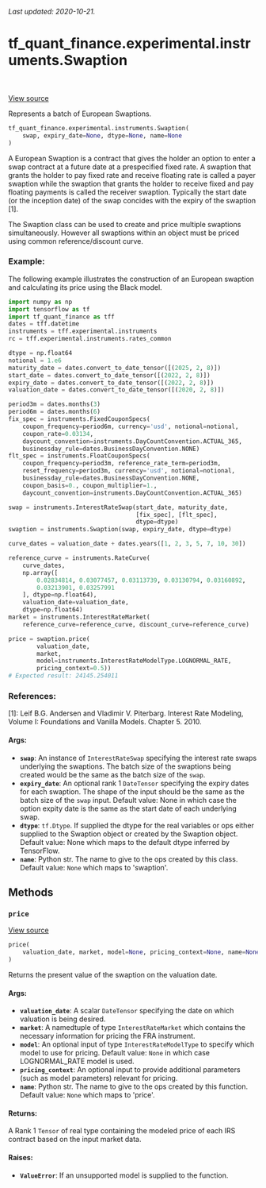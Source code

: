 <!--
This file is generated by a tool. Do not edit directly.
For open-source contributions the docs will be updated automatically.
-->

*Last updated: 2020-10-21.*

<div itemscope itemtype="http://developers.google.com/ReferenceObject">
<meta itemprop="name" content="tf_quant_finance.experimental.instruments.Swaption" />
<meta itemprop="path" content="Stable" />
<meta itemprop="property" content="__init__"/>
<meta itemprop="property" content="price"/>
</div>

# tf_quant_finance.experimental.instruments.Swaption

<!-- Insert buttons and diff -->

<table class="tfo-notebook-buttons tfo-api" align="left">
</table>

<a target="_blank" href="https://github.com/google/tf-quant-finance/blob/master/tf_quant_finance/experimental/instruments/swaption.py">View source</a>



Represents a batch of European Swaptions.

```python
tf_quant_finance.experimental.instruments.Swaption(
    swap, expiry_date=None, dtype=None, name=None
)
```



<!-- Placeholder for "Used in" -->

A European Swaption is a contract that gives the holder an option to enter a
swap contract at a future date at a prespecified fixed rate. A swaption that
grants the holder to pay fixed rate and receive floating rate is called a
payer swaption while the swaption that grants the holder to receive fixed and
pay floating payments is called the receiver swaption. Typically the start
date (or the inception date) of the swap concides with the expiry of the
swaption [1].

The Swaption class can be used to create and price multiple swaptions
simultaneously. However all swaptions within an object must be priced using
common reference/discount curve.

### Example:
The following example illustrates the construction of an European swaption
and calculating its price using the Black model.

```python
import numpy as np
import tensorflow as tf
import tf_quant_finance as tff
dates = tff.datetime
instruments = tff.experimental.instruments
rc = tff.experimental.instruments.rates_common

dtype = np.float64
notional = 1.e6
maturity_date = dates.convert_to_date_tensor([(2025, 2, 8)])
start_date = dates.convert_to_date_tensor([(2022, 2, 8)])
expiry_date = dates.convert_to_date_tensor([(2022, 2, 8)])
valuation_date = dates.convert_to_date_tensor([(2020, 2, 8)])

period3m = dates.months(3)
period6m = dates.months(6)
fix_spec = instruments.FixedCouponSpecs(
    coupon_frequency=period6m, currency='usd', notional=notional,
    coupon_rate=0.03134,
    daycount_convention=instruments.DayCountConvention.ACTUAL_365,
    businessday_rule=dates.BusinessDayConvention.NONE)
flt_spec = instruments.FloatCouponSpecs(
    coupon_frequency=period3m, reference_rate_term=period3m,
    reset_frequency=period3m, currency='usd', notional=notional,
    businessday_rule=dates.BusinessDayConvention.NONE,
    coupon_basis=0., coupon_multiplier=1.,
    daycount_convention=instruments.DayCountConvention.ACTUAL_365)

swap = instruments.InterestRateSwap(start_date, maturity_date,
                                    [fix_spec], [flt_spec],
                                    dtype=dtype)
swaption = instruments.Swaption(swap, expiry_date, dtype=dtype)

curve_dates = valuation_date + dates.years([1, 2, 3, 5, 7, 10, 30])

reference_curve = instruments.RateCurve(
    curve_dates,
    np.array([
        0.02834814, 0.03077457, 0.03113739, 0.03130794, 0.03160892,
        0.03213901, 0.03257991
    ], dtype=np.float64),
    valuation_date=valuation_date,
    dtype=np.float64)
market = instruments.InterestRateMarket(
    reference_curve=reference_curve, discount_curve=reference_curve)

price = swaption.price(
        valuation_date,
        market,
        model=instruments.InterestRateModelType.LOGNORMAL_RATE,
        pricing_context=0.5))
# Expected result: 24145.254011
```

### References:
[1]: Leif B.G. Andersen and Vladimir V. Piterbarg. Interest Rate Modeling,
    Volume I: Foundations and Vanilla Models. Chapter 5. 2010.

#### Args:


* <b>`swap`</b>: An instance of `InterestRateSwap` specifying the interest rate
  swaps underlying the swaptions. The batch size of the swaptions being
  created would be the same as the batch size of the `swap`.
* <b>`expiry_date`</b>: An optional rank 1 `DateTensor` specifying the expiry dates
  for each swaption. The shape of the input should be the same as the
  batch size of the `swap` input.
  Default value: None in which case the option expity date is the same as
  the start date of each underlying swap.
* <b>`dtype`</b>: `tf.Dtype`. If supplied the dtype for the real variables or ops
  either supplied to the Swaption object or created by the Swaption
  object.
  Default value: None which maps to the default dtype inferred by
  TensorFlow.
* <b>`name`</b>: Python str. The name to give to the ops created by this class.
  Default value: `None` which maps to 'swaption'.

## Methods

<h3 id="price"><code>price</code></h3>

<a target="_blank" href="https://github.com/google/tf-quant-finance/blob/master/tf_quant_finance/experimental/instruments/swaption.py">View source</a>

```python
price(
    valuation_date, market, model=None, pricing_context=None, name=None
)
```

Returns the present value of the swaption on the valuation date.


#### Args:


* <b>`valuation_date`</b>: A scalar `DateTensor` specifying the date on which
  valuation is being desired.
* <b>`market`</b>: A namedtuple of type `InterestRateMarket` which contains the
  necessary information for pricing the FRA instrument.
* <b>`model`</b>: An optional input of type `InterestRateModelType` to specify which
  model to use for pricing.
  Default value: `None` in which case LOGNORMAL_RATE model is used.
* <b>`pricing_context`</b>: An optional input to provide additional parameters (such
  as model parameters) relevant for pricing.
* <b>`name`</b>: Python str. The name to give to the ops created by this function.
  Default value: `None` which maps to 'price'.


#### Returns:

A Rank 1 `Tensor` of real type containing the modeled price of each IRS
contract based on the input market data.



#### Raises:


* <b>`ValueError`</b>: If an unsupported model is supplied to the function.



